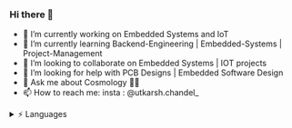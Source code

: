 ### Hi there 👋

<!--
**UtkarshChandel/UtkarshChandel** is a ✨ _special_ ✨ repository because its `README.md` (this file) appears on your GitHub profile.
-->

- 🔭 I’m currently working on Embedded Systems and IoT
- 🌱 I’m currently learning  Backend-Engineering | Embedded-Systems | Project-Management
- 👯 I’m looking to collaborate on Embedded Systems | IOT projects
- 🤔 I’m looking for help with PCB Designs | Embedded Software Design
- 💬 Ask me about Cosmology 🌌🌟
- 📫 How to reach me: insta : @utkarsh.chandel_



<details>
  <summary> ⚡ Languages </summary>
  <img align="left" src="https://github-readme-stats.vercel.app/api/top-langs?username=UtkarshcChandel&show_icons=true&locale=en&layout=compact&theme=dracula" alt="UtkarshChandel" /> 
</details>
